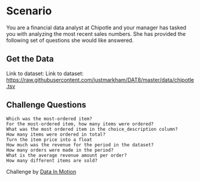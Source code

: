 # Scenario

You are a financial data analyst at Chipotle and your manager has tasked you with analyzing the most recent sales numbers. She has provided the following set of questions she would like answered.

## Get the Data
Link to dataset: Link to dataset: https://raw.githubusercontent.com/justmarkham/DAT8/master/data/chipotle.tsv

## Challenge Questions

    Which was the most-ordered item?
    For the most-ordered item, how many items were ordered?
    What was the most ordered item in the choice_description column?
    How many items were ordered in total?
    Turn the item price into a float
    How much was the revenue for the period in the dataset?
    How many orders were made in the period?
    What is the average revenue amount per order?
    How many different items are sold?

Challenge by [Data In Motion](https://d-i-motion.com/lessons/challenge-1-chipotle-sales/)
